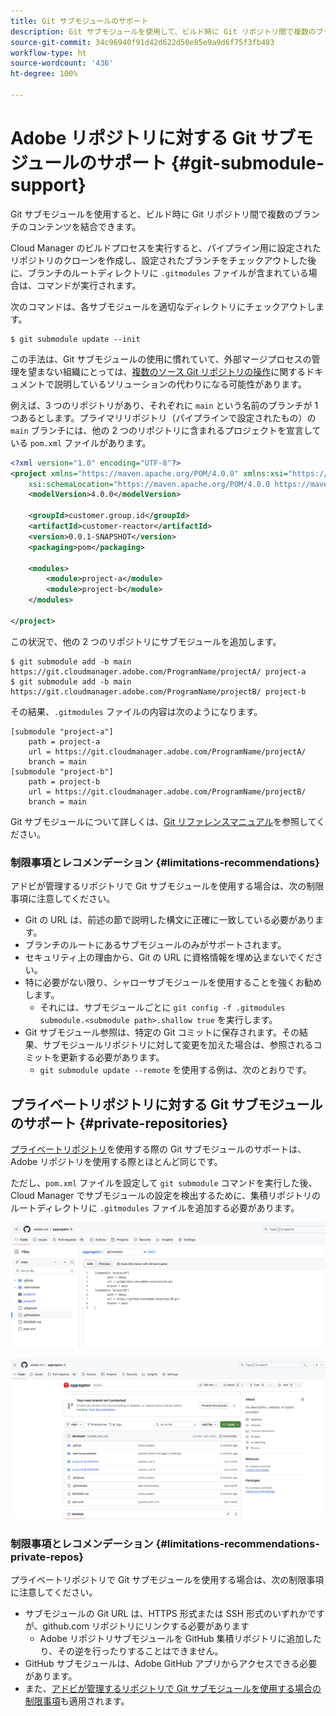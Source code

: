 ```yaml
---
title: Git サブモジュールのサポート
description: Git サブモジュールを使用して、ビルド時に Git リポジトリ間で複数のブランチのコンテンツを結合する方法について説明します。
source-git-commit: 34c96940f91d42d622d50e85e9a9d6f75f3fb483
workflow-type: ht
source-wordcount: '436'
ht-degree: 100%

---
```



# Adobe リポジトリに対する Git サブモジュールのサポート {#git-submodule-support}

Git サブモジュールを使用すると、ビルド時に Git リポジトリ間で複数のブランチのコンテンツを結合できます。

Cloud Manager のビルドプロセスを実行すると、パイプライン用に設定されたリポジトリのクローンを作成し、設定されたブランチをチェックアウトした後に、ブランチのルートディレクトリに `.gitmodules` ファイルが含まれている場合は、コマンドが実行されます。

次のコマンドは、各サブモジュールを適切なディレクトリにチェックアウトします。

```
$ git submodule update --init
```

この手法は、Git サブモジュールの使用に慣れていて、外部マージプロセスの管理を望まない組織にとっては、[複数のソース Git リポジトリの操作](/help/implementing/cloud-manager/managing-code/working-with-multiple-source-git-repositories.md)に関するドキュメントで説明しているソリューションの代わりになる可能性があります。

例えば、3 つのリポジトリがあり、それぞれに `main` という名前のブランチが 1 つあるとします。プライマリリポジトリ（パイプラインで設定されたもの）の `main` ブランチには、他の 2 つのリポジトリに含まれるプロジェクトを宣言している `pom.xml` ファイルがあります。

```xml
<?xml version="1.0" encoding="UTF-8"?>
<project xmlns="https://maven.apache.org/POM/4.0.0" xmlns:xsi="https://www.w3.org/2001/XMLSchema-instance"
    xsi:schemaLocation="https://maven.apache.org/POM/4.0.0 https://maven.apache.org/maven-v4_0_0.xsd">
    <modelVersion>4.0.0</modelVersion>
   
    <groupId>customer.group.id</groupId>
    <artifactId>customer-reactor</artifactId>
    <version>0.0.1-SNAPSHOT</version>
    <packaging>pom</packaging>
   
    <modules>
        <module>project-a</module>
        <module>project-b</module>
    </modules>
   
</project>
```

この状況で、他の 2 つのリポジトリにサブモジュールを追加します。

```shell
$ git submodule add -b main https://git.cloudmanager.adobe.com/ProgramName/projectA/ project-a
$ git submodule add -b main https://git.cloudmanager.adobe.com/ProgramName/projectB/ project-b
```

その結果、`.gitmodules` ファイルの内容は次のようになります。

```text
[submodule "project-a"]
    path = project-a
    url = https://git.cloudmanager.adobe.com/ProgramName/projectA/
    branch = main
[submodule "project-b"]
    path = project-b
    url = https://git.cloudmanager.adobe.com/ProgramName/projectB/
    branch = main
```

Git サブモジュールについて詳しくは、[Git リファレンスマニュアル](https://git-scm.com/book/ja/v2/Git-Tools-Submodules)を参照してください。

### 制限事項とレコメンデーション {#limitations-recommendations}

アドビが管理するリポジトリで Git サブモジュールを使用する場合は、次の制限事項に注意してください。

* Git の URL は、前述の節で説明した構文に正確に一致している必要があります。
* ブランチのルートにあるサブモジュールのみがサポートされます。
* セキュリティ上の理由から、Git の URL に資格情報を埋め込まないでください。
* 特に必要がない限り、シャローサブモジュールを使用することを強くお勧めします。
   * それには、サブモジュールごとに `git config -f .gitmodules submodule.<submodule path>.shallow true` を実行します。
* Git サブモジュール参照は、特定の Git コミットに保存されます。その結果、サブモジュールリポジトリに対して変更を加えた場合は、参照されるコミットを更新する必要があります。
   * `git submodule update --remote` を使用する例は、次のとおりです。

## プライベートリポジトリに対する Git サブモジュールのサポート {#private-repositories}

[プライベートリポジトリ](private-repositories.md)を使用する際の Git サブモジュールのサポートは、Adobe リポジトリを使用する際とほとんど同じです。

ただし、`pom.xml` ファイルを設定して `git submodule` コマンドを実行した後、Cloud Manager でサブモジュールの設定を検出するために、集積リポジトリのルートディレクトリに `.gitmodules` ファイルを追加する必要があります。

![.gitmodules ファイル](assets/gitmodules.png)

![集積](assets/aggregator.png)

### 制限事項とレコメンデーション {#limitations-recommendations-private-repos}

プライベートリポジトリで Git サブモジュールを使用する場合は、次の制限事項に注意してください。

* サブモジュールの Git URL は、HTTPS 形式または SSH 形式のいずれかですが、github.com リポジトリにリンクする必要があります
   * Adobe リポジトリサブモジュールを GitHub 集積リポジトリに追加したり、その逆を行ったりすることはできません。
* GitHub サブモジュールは、Adobe GitHub アプリからアクセスできる必要があります。
* また、[アドビが管理するリポジトリで Git サブモジュールを使用する場合の制限事項](#limitations-recommendations)も適用されます。
